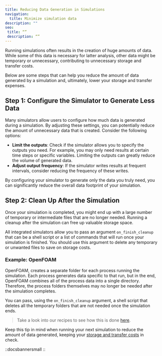 ```yaml
---
title: Reducing Data Generation in Simulations
navigation:
  title: Minimize simulation data
description: ""
seo:
 title: “”
 description: “”
---
```


Running simulations often results in the creation of huge amounts of data. While
some of this data is necessary for latter analysis, other data might be temporary
or unnecessary, contributing to unnecessary storage and transfer costs.

Below are some steps that can help you reduce the amount of data generated by a
simulation and, ultimately, lower your storage and transfer expenses.

## Step 1: Configure the Simulator to Generate Less Data

Many simulators allow users to configure how much data is generated during a
simulation. By adjusting these settings, you can potentially reduce the amount
of unnecessary data that is created. Consider the following options:

- **Limit the outputs**: Check if the simulator allows you to specify the
outputs you need. For example, you may only need results at certain time steps
or specific variables. Limiting the outputs can greatly reduce the volume of
generated data.
- **Adjust output frequency**: If the simulator writes results at frequent
intervals, consider reducing the frequency of these writes.

By configuring your simulator to generate only the data you truly need, you can
significantly reduce the overall data footprint of your simulation.

## Step 2: Clean Up After the Simulation

Once your simulation is completed, you might end up with a large number of
temporary or intermediate files that are no longer needed. Running a cleanup
after the simulation can free up valuable storage space.

All integrated simulators allow you to pass an argument `on_finish_cleanup` that can be
a shell script or a list of commands that will run once your simulation is finished.
You should use this argument to delete any temporary or unwanted files to save
on storage costs.

### Example: OpenFOAM

OpenFOAM, creates a separate folder for each process running the simulation.
Each process generates data specific to that run, but in the end, OpenFOAM
combines all of the process data into a single directory. Therefore, the process
folders themselves may no longer be needed after the simulation completes.

You can pass, using the `on_finish_cleanup` argument, a shell script that deletes
all the temporary folders that are not needed once the simulation ends.

> Take a look into our recipes to see how this is done [here](/guides/recipes/storage-related/).

Keep this tip in mind when running your next simulation to reduce the amount of
data generated, keeping your [storage and transfer costs](/guides/basics/how-much-does-it-cost) in check.

::docsbannersmall
::
